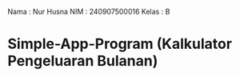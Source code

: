 Nama  : Nur Husna
NIM   : 240907500016
Kelas : B

# Simple-App-Program (Kalkulator Pengeluaran Bulanan)
